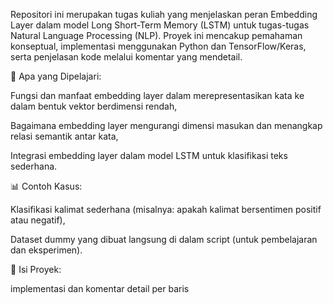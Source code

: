 Repositori ini merupakan tugas kuliah yang menjelaskan peran Embedding Layer dalam model Long Short-Term Memory (LSTM) untuk tugas-tugas Natural Language Processing (NLP). Proyek ini mencakup pemahaman konseptual, implementasi menggunakan Python dan TensorFlow/Keras, serta penjelasan kode melalui komentar yang mendetail.

📌 Apa yang Dipelajari:

Fungsi dan manfaat embedding layer dalam merepresentasikan kata ke dalam bentuk vektor berdimensi rendah,

Bagaimana embedding layer mengurangi dimensi masukan dan menangkap relasi semantik antar kata,

Integrasi embedding layer dalam model LSTM untuk klasifikasi teks sederhana.

📊 Contoh Kasus:

Klasifikasi kalimat sederhana (misalnya: apakah kalimat bersentimen positif atau negatif),

Dataset dummy yang dibuat langsung di dalam script (untuk pembelajaran dan eksperimen).

📂 Isi Proyek:

implementasi dan komentar detail per baris


